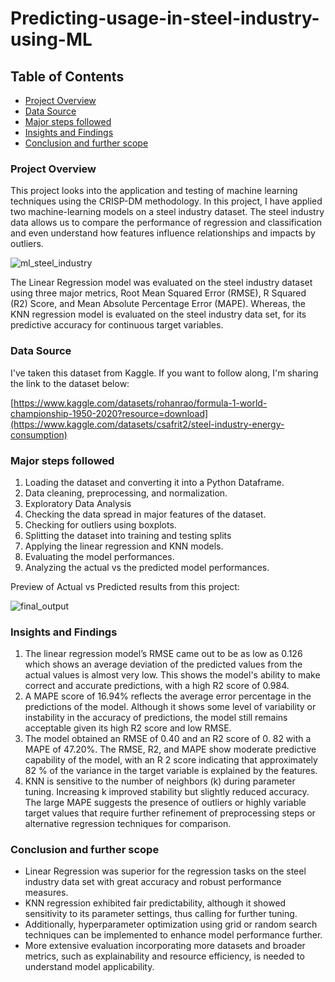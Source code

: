 # Predicting-usage-in-steel-industry-using-ML

## Table of Contents

- [Project Overview](project-overview)
- [Data Source](data-source)
- [Major steps followed](major-steps-followed)
- [Insights and Findings](insights-and-findings)
- [Conclusion and further scope](conclusion-and-further-scope)


### Project Overview

This project looks into the application and testing of machine learning techniques using the CRISP-DM methodology. In this project, I have applied two machine-learning models on a steel industry dataset. The steel industry data allows us to compare the performance of regression and classification and even understand how features influence relationships and impacts by outliers.

![ml_steel_industry](https://github.com/user-attachments/assets/cdcf0b50-68db-440a-aec7-483e8c7c0262)

The Linear Regression model was evaluated on the steel industry dataset using three major metrics, Root Mean Squared Error (RMSE), R Squared (R2) Score, and Mean Absolute Percentage Error (MAPE). Whereas, the KNN regression model is evaluated on the steel industry data set, for its predictive accuracy for continuous target variables.


### Data Source

I've taken this dataset from Kaggle. If you want to follow along, I'm sharing the link to the dataset below:

[https://www.kaggle.com/datasets/rohanrao/formula-1-world-championship-1950-2020?resource=download](https://www.kaggle.com/datasets/csafrit2/steel-industry-energy-consumption)


### Major steps followed

1. Loading the dataset and converting it into a Python Dataframe.
2. Data cleaning, preprocessing, and normalization.
3. Exploratory Data Analysis
4. Checking the data spread in major features of the dataset.
5. Checking for outliers using boxplots.
6. Splitting the dataset into training and testing splits
7. Applying the linear regression and KNN models.
8. Evaluating the model performances.
9. Analyzing the actual vs the predicted model performances.



Preview of Actual vs Predicted results from this project:

![final_output](https://github.com/user-attachments/assets/e43f574f-fcda-4445-92cd-5ad1b5589f56)



### Insights and Findings

1. The linear regression model’s RMSE came out to be as low as 0.126 which shows an average deviation of the predicted values from the actual values is almost very low. This shows the model's ability to make correct and accurate predictions, with a high R2 score of 0.984.
2. A MAPE score of 16.94% reflects the average error percentage in the predictions of the model. Although it shows some level of variability or instability in the accuracy of predictions, the model still remains acceptable given its high R2 score and low RMSE.
3. The model obtained an RMSE of 0.40 and an R2 score of 0. 82 with a MAPE of 47.20%. The RMSE, R2, and MAPE show moderate predictive capability of the model, with an R 2 score indicating that approximately 82 % of the variance in the target variable is explained by the features.
4. KNN is sensitive to the number of neighbors (k) during parameter tuning. Increasing k improved stability but slightly reduced accuracy. The large MAPE suggests the presence of outliers or highly variable target values that require further refinement of preprocessing steps or alternative regression techniques for comparison.



### Conclusion and further scope

- Linear Regression was superior for the regression tasks on the steel industry data set with great accuracy and robust performance measures.
- KNN regression exhibited fair predictability, although it showed sensitivity to its parameter settings, thus calling for further tuning.
- Additionally, hyperparameter optimization using grid or random search techniques can be implemented to enhance model performance further.
- More extensive evaluation incorporating more datasets and broader metrics, such as explainability and resource efficiency, is needed to understand model applicability.

